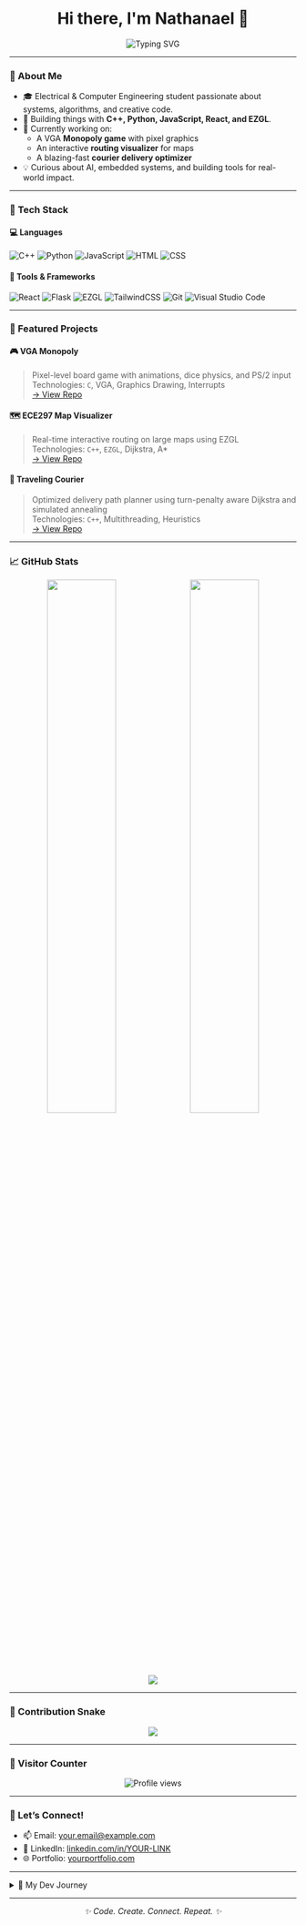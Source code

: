 <h1 align="center">Hi there, I'm Nathanael 👋</h1>

<p align="center">
  <img src="https://readme-typing-svg.demolab.com?font=Fira+Code&pause=1000&center=true&vCenter=true&width=450&lines=Engineer+%7C+Builder+%7C+Problem+Solver;ECE+Student+%7C+C%2B%2B+%7C+Python+%7C+React;Crafting+cool+projects+one+line+at+a+time" alt="Typing SVG" />
</p>

---

### 🧠 About Me
- 🎓 Electrical & Computer Engineering student passionate about systems, algorithms, and creative code.
- 🚀 Building things with **C++, Python, JavaScript, React, and EZGL**.
- 🧩 Currently working on:  
  - A VGA **Monopoly game** with pixel graphics  
  - An interactive **routing visualizer** for maps  
  - A blazing-fast **courier delivery optimizer**
- 💡 Curious about AI, embedded systems, and building tools for real-world impact.

---

### 🚀 Tech Stack

#### 💻 Languages
![C++](https://img.shields.io/badge/C++-00599C?style=flat-square&logo=c%2B%2B&logoColor=white)
![Python](https://img.shields.io/badge/Python-3776AB?style=flat-square&logo=python&logoColor=white)
![JavaScript](https://img.shields.io/badge/JavaScript-F7DF1E?style=flat-square&logo=javascript&logoColor=black)
![HTML](https://img.shields.io/badge/HTML5-E34F26?style=flat-square&logo=html5&logoColor=white)
![CSS](https://img.shields.io/badge/CSS3-1572B6?style=flat-square&logo=css3&logoColor=white)

#### 🧰 Tools & Frameworks
![React](https://img.shields.io/badge/React-20232A?style=flat-square&logo=react)
![Flask](https://img.shields.io/badge/Flask-000000?style=flat-square&logo=flask)
![EZGL](https://img.shields.io/badge/EZGL-Graphics-blue?style=flat-square)
![TailwindCSS](https://img.shields.io/badge/TailwindCSS-38B2AC?style=flat-square&logo=tailwind-css)
![Git](https://img.shields.io/badge/Git-F05032?style=flat-square&logo=git)
![Visual Studio Code](https://img.shields.io/badge/VSCode-007ACC?style=flat-square&logo=visual-studio-code)

---

### 📌 Featured Projects

#### 🎮 VGA Monopoly
> Pixel-level board game with animations, dice physics, and PS/2 input  
> Technologies: `C`, VGA, Graphics Drawing, Interrupts  
[→ View Repo](https://github.com/NathanaelWung/VGA-Monopoly)

#### 🗺️ ECE297 Map Visualizer
> Real-time interactive routing on large maps using EZGL  
> Technologies: `C++`, `EZGL`, Dijkstra, A*  
[→ View Repo](https://github.com/NathanaelWung/ECE297-Map-Visualizer)

#### 🚚 Traveling Courier
> Optimized delivery path planner using turn-penalty aware Dijkstra and simulated annealing  
> Technologies: `C++`, Multithreading, Heuristics  
[→ View Repo](https://github.com/NathanaelWung/ECE297-Courier)

---

### 📈 GitHub Stats

<p align="center">
  <img src="https://github-readme-stats.vercel.app/api?username=NathanaelWung&show_icons=true&theme=radical&count_private=true" width="49%" />
  <img src="https://github-readme-stats.vercel.app/api/top-langs/?username=NathanaelWung&layout=compact&theme=radical" width="49%" />
</p>

<p align="center">
  <img src="https://streak-stats.demolab.com?user=NathanaelWung&theme=tokyonight&hide_border=true" />
</p>

---

### 🐍 Contribution Snake

<p align="center">
  <img src="https://github.com/NathanaelWung/NathanaelWung/blob/output/github-contribution-grid-snake.svg" />
</p>

---

### 👀 Visitor Counter
<p align="center">
  <img src="https://komarev.com/ghpvc/?username=NathanaelWung&style=flat-square&color=blue" alt="Profile views" />
</p>

---

### 💬 Let’s Connect!

- 📫 Email: [your.email@example.com](mailto:your.email@example.com)  
- 💼 LinkedIn: [linkedin.com/in/YOUR-LINK](https://linkedin.com/in/YOUR-LINK)  
- 🌐 Portfolio: [yourportfolio.com](https://yourportfolio.com)

---

<details>
  <summary>📜 My Dev Journey</summary>

  - 🔰 Started with C++ and fell in love with low-level systems
  - 🧠 Learned about Dijkstra, A*, and heuristics through ECE297
  - 🕹️ Built a full Monopoly engine with graphics from scratch
  - 🌍 Visualized real-time traffic, subways, and bike routes in maps
  - ⚡ Exploring ways to blend efficiency, beauty, and functionality in every project
</details>

---

<p align="center"><i>✨ Code. Create. Connect. Repeat. ✨</i></p>

